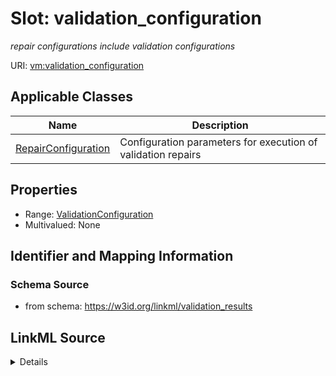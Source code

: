 # Slot: validation_configuration
_repair configurations include validation configurations_


URI: [vm:validation_configuration](https://w3id.org/linkml/validation-model/validation_configuration)



<!-- no inheritance hierarchy -->




## Applicable Classes

| Name | Description |
| --- | --- |
[RepairConfiguration](RepairConfiguration.md) | Configuration parameters for execution of validation repairs






## Properties

* Range: [ValidationConfiguration](ValidationConfiguration.md)
* Multivalued: None







## Identifier and Mapping Information







### Schema Source


* from schema: https://w3id.org/linkml/validation_results




## LinkML Source

<details>
```yaml
name: validation_configuration
description: repair configurations include validation configurations
from_schema: https://w3id.org/linkml/validation_results
rank: 1000
alias: validation_configuration
owner: RepairConfiguration
domain_of:
- RepairConfiguration
range: ValidationConfiguration

```
</details>